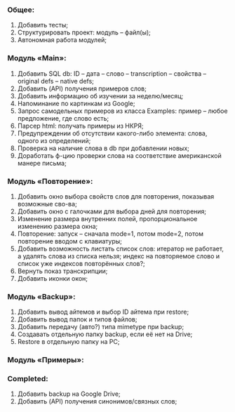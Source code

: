 ### Общее:
1. Добавить тесты;
2. Структурировать проект: модуль – файл(ы); 
3. Автономная работа модулей;

### Модуль «Main»:
1. Добавить SQL db: ID – дата – слово – transcription – свойства – original defs – native defs;
2. Добавить (API) получения примеров слов; 
3. Добавить информацию об изучении за неделю/месяц;
4. Напоминание по картинкам из Google;
5. Запрос самодельных примеров из класса Examples: пример – любое предложение, где слово есть;
6. Парсер html: получать примеры из НКРЯ;
7. Предупреждении об отсутствии какого-либо элемента: слова, одного из определений; 
8. Проверка на наличие слова в db при добавлении новых;
9. Доработать ф-цию проверки слова на соответствие американской манере письма;

### Модуль «Повторение»:
1. Добавить окно выбора свойств слов для повторения, показывая возможные сво-ва;
2. Добавить окно с галочками для выбора дней для повторения;
3. Изменение размера внутренних полей, пропорциональное изменению размера окна;
4. Повторение: запуск – сначала mode=1, потом mode=2, потом повторение вводом с клавиатуры;
5. Добавить возможность листать список слов: итератор не работает, а удалять 
слова из списка нельзя; индекс на повторяемое слово и список уже индексов повторённых слов?;
6. Вернуть показ транскрипции;
7. Добавить иконки окон; 


### Модуль «Backup»:
1. Добавить вывод айтемов и выбор ID айтема при restore;
2. Добавить вывод папок и типов файлов;
3. Добавить передачу (авто?) типа mimetype при backup;
4. Создавать отдельную папку backup, если её нет на Drive;
5. Restore в отдельную папку на PC;

### Модуль «Примеры»:


### Completed:
1. Добавить backup на Google Drive;
2. Добавить (API) получения синонимов/связных слов;
